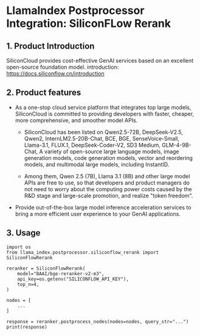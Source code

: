 # LlamaIndex Postprocessor Integration: SiliconFLow Rerank

## 1. Product Introduction

SiliconCloud provides cost-effective GenAI services based on an excellent open-source foundation model. 
introduction: https://docs.siliconflow.cn/introduction

## 2. Product features

- As a one-stop cloud service platform that integrates top large models, SiliconCloud is committed to providing developers with faster, cheaper, more comprehensive, and smoother model APIs.
    * SiliconCloud has been listed on Qwen2.5-72B, DeepSeek-V2.5, Qwen2, InternLM2.5-20B-Chat, BCE, BGE, SenseVoice-Small, Llama-3.1, FLUX.1, DeepSeek-Coder-V2, SD3 Medium, GLM-4-9B-Chat, A variety of open-source large language models, image generation models, code generation models, vector and reordering models, and multimodal large models, including InstantID.

    * Among them, Qwen 2.5 (7B), Llama 3.1 (8B) and other large model APIs are free to use, so that developers and product managers do not need to worry about the computing power costs caused by the R&D stage and large-scale promotion, and realize "token freedom".

- Provide out-of-the-box large model inference acceleration services to bring a more efficient user experience to your GenAI applications.

## 3. Usage

```
import os
from llama_index.postprocessor.siliconflow_rerank import SiliconFlowRerank

reranker = SiliconFlowRerank(
    model="BAAI/bge-reranker-v2-m3",
    api_key=os.getenv("SILICONFLOW_API_KEY"),
    top_n=4,
)

nodes = [
    ...
]

response = reranker.postprocess_nodes(nodes=nodes, query_str="...")
print(response)
```
